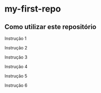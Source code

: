 # my-first-repo

## Como utilizar este repositório

Instrução 1

Instrução 2

Instrução 3

Instrução 4

Instrução 5

Instrução 6
